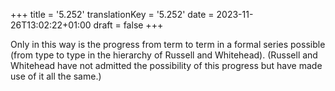 +++
title = '5.252'
translationKey = '5.252'
date = 2023-11-26T13:02:22+01:00
draft = false
+++

Only in this way is the progress from term to term in a formal series possible (from type to type in the hierarchy of Russell and Whitehead). (Russell and Whitehead have not admitted the possibility of this progress but have made use of it all the same.)
